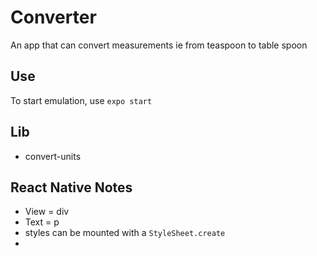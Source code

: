 # Converter

An app that can convert measurements ie from teaspoon to table spoon



## Use

To start emulation, use `expo start`

## Lib

* convert-units

## React Native Notes

* View = div
* Text = p
* styles can be mounted with a `StyleSheet.create`
* 